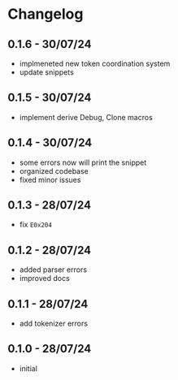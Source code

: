 # Changelog

## 0.1.6 - 30/07/24

- implmeneted new token coordination system
- update snippets

## 0.1.5 - 30/07/24

- implement derive Debug, Clone macros

## 0.1.4 - 30/07/24

- some errors now will print the snippet
- organized codebase
- fixed minor issues

## 0.1.3 - 28/07/24

- fix `E0x204`

## 0.1.2 - 28/07/24

- added parser errors
- improved docs

## 0.1.1 - 28/07/24

- add tokenizer errors

## 0.1.0 - 28/07/24

- initial
